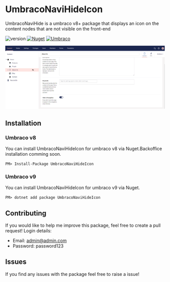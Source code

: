 # UmbracoNaviHideIcon
UmbracoNaviHide is a umbraco v8+ package that displays an icon on the content nodes that are not visible on the front-end 

![version](https://img.shields.io/nuget/v/UmbracoNaviHideIcon?label=version)
[![Nuget](https://img.shields.io/nuget/dt/UmbracoNaviHideIcon?color=2346c018&logo=Nuget)](https://www.nuget.org/packages/Umbraconavihideicon)
[![Umbraco](https://img.shields.io/badge/our-umbraco-%233544b1)](https://our.umbraco.com/packages/backoffice-extensions/umbraconavihideicon/)

![preview](assets/preview.PNG)

## Installation

### Umbraco v8
You can install UmbracoNaviHideIcon for umbraco v8 via Nuget.Backoffice installation comming soon.
```
PM> Install-Package UmbracoNaviHideIcon
```

### Umbraco v9
You can install UmbracoNaviHideIcon for umbraco v9 via Nuget.
```
PM> dotnet add package UmbracoNaviHideIcon
```

## Contributing

If you would like to help me improve this package, feel free to create a pull request!
Login details:
- Email: admin@admin.com 
- Password: password123

## Issues

If you find any issues with the package feel free to raise a issue!
